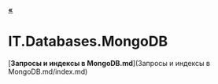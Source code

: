 [**«**](/index.md)

# IT.Databases.MongoDB

[**Запросы и индексы в MongoDB.md**](Запросы и индексы в MongoDB.md/index.md)  
